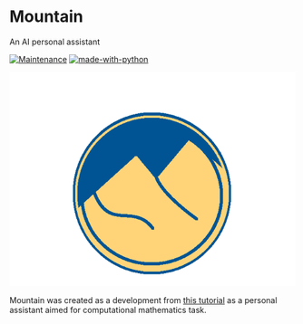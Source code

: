 # Mountain
An AI personal assistant

[![Maintenance](https://img.shields.io/badge/Maintained%3F-yes-green.svg)](https://GitHub.com/Naereen/StrapDown.js/graphs/commit-activity) [![made-with-python](https://img.shields.io/badge/Made%20with-Python-1f425f.svg)](https://www.python.org/)



![Mountain](output-onlinepngtools.png)

Mountain was created as a development from [this tutorial](https://towardsdatascience.com/how-to-build-your-own-ai-personal-assistant-using-python-f57247b4494b) as a personal assistant aimed for computational mathematics task. 
